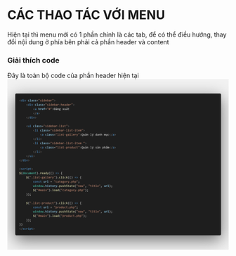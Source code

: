 # CÁC THAO TÁC VỚI MENU

Hiện tại thì menu mới có 1 phần chính là các tab, để có thể điều hướng, thay đổi nội dung ở phía bên phải cả phần header và content

### Giải thích code

Đây là toàn bộ code của phần header hiện tại
![Menu](/Huong%20Dan/HD%20ADMIN/image/code_menu.png)
